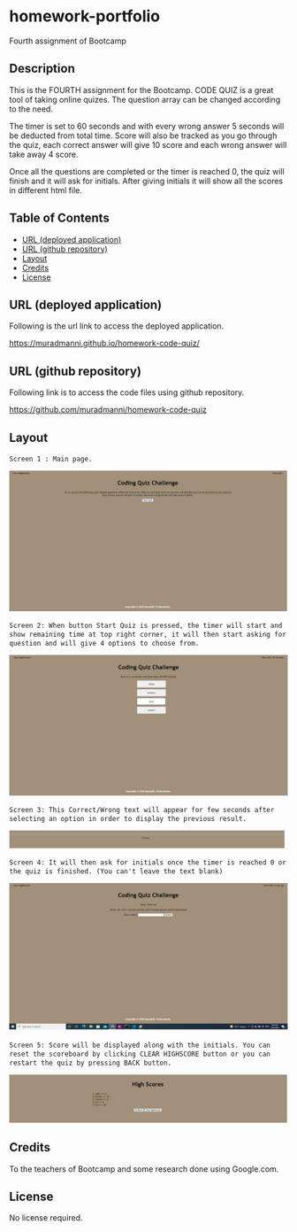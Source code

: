 
# homework-portfolio
Fourth assignment of Bootcamp

## Description

This is the FOURTH assignment for the Bootcamp. CODE QUIZ is a great tool of taking online quizes. The question array can be changed according to the need.

The timer is set to 60 seconds and with every wrong answer 5 seconds will be deducted from total time. Score will also be tracked as you go through the quiz, each correct answer will give 10 score and each wrong answer will take away 4 score.

Once all the questions are completed or the timer is reached 0, the quiz will finish and it will ask for initials. After giving initials it will show all the scores in different html file.


## Table of Contents

- [URL (deployed application)](#url)
- [URL (github repository)](#urlrepo)
- [Layout](#layout)
- [Credits](#credits)
- [License](#license)

## URL (deployed application)<a name="url"></a>

Following is the url link to access the deployed application.

https://muradmanni.github.io/homework-code-quiz/


## URL (github repository)<a name="urlrepo"></a>

Following link is to access the code files using github repository.

https://github.com/muradmanni/homework-code-quiz


## Layout
    Screen 1 : Main page.
   ![screenshot of the webpage](Assets/images/screenshot1.jpg)

    Screen 2: When button Start Quiz is pressed, the timer will start and show remaining time at top right corner, it will then start asking for question and will give 4 options to choose from.
   ![screenshot of the webpage](Assets/images/screenshot2.jpg)
   
    Screen 3: This Correct/Wrong text will appear for few seconds after selecting an option in order to display the previous result.
   ![screenshot of the webpage](Assets/images/screenshot3.jpg)

    Screen 4: It will then ask for initials once the timer is reached 0 or the quiz is finished. (You can't leave the text blank)
   ![screenshot of the webpage](Assets/images/screenshot4.jpg)
    
    Screen 5: Score will be displayed along with the initials. You can reset the scoreboard by clicking CLEAR HIGHSCORE button or you can restart the quiz by pressing BACK button.
   ![screenshot of the webpage](Assets/images/screenshot5.jpg)

## Credits

To the teachers of Bootcamp and some research done using Google.com.

## License

No license required.